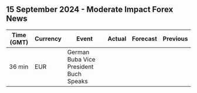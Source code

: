 ## 15 September 2024 - Moderate Impact Forex News

| Time (GMT) | Currency | Event | Actual | Forecast | Previous |
|------|----------|-------|--------|----------|----------|
| 36 min | EUR | German Buba Vice President Buch Speaks |  |  |  |
